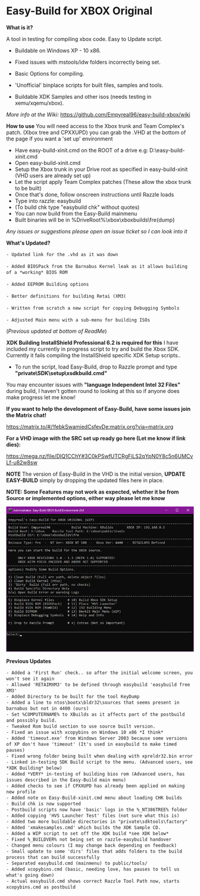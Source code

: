 # Easy-Build for XBOX Original



**What is it?**

A tool in testing for compiling xbox code. Easy to Update script.

- Buildable on Windows XP - 10 x86.

- Fixed issues with mstools/idw folders incorrectly being set.

- Basic Options for compiling.

- 'Unofficial' binplace scripts for built files, samples and tools.

- Buildable XDK Samples and other isos (needs testing in xemu/xqemu/xbox).

*More info at the Wiki:*
https://github.com/Empyreal96/easy-build-xbox/wiki


**How to use**
You will need access to the Xbox trunk and Team Complex's patch. (Xbox tree and CPXXUPD) you can grab the .VHD at the bottom of the page if you want a 'set up' environment

- Have easy-build-xinit.cmd on the ROOT of a drive e.g: D:\easy-build-xinit.cmd
- Open easy-build-xinit.cmd
- Setup the Xbox trunk in your Drive root as specified in easy-build-xinit (VHD users are already set up)
- Let the script apply Team Complex patches (These allow the xbox trunk to be built)
- Once that's done, follow onscreen instructions until Razzle loads
- Type into razzle: easybuild
- (To build chk type "easybuild chk" without quotes)
- You can now build from the Easy-Build mainmenu
- Built binaries will be in %DriveRoot%\xbox\xboxbuilds\fre\{dump}

*Any issues or suggestions please open an issue ticket so I can look into it*

**What's Updated?**

```
- Updated link for the .vhd as it was down

- Added BIOSPack from the Barnabus Kernel leak as it allows building of a *working* BIOS ROM

- Added EEPROM Building options

- Better definitions for building Retai (XM3(

- Written from scratch a new script for copying Debugging Symbols

- Adjusted Main menu with a sub-menu for building ISOs
```

(*Previous updated at bottom of ReadMe*)

**XDK Building**
**InstallShield Professional 6.2 is required for this**
I have included my currently in progress script to try and build the Xbox SDK. Currently it fails compiling the InstallShield specific XDK Setup scripts.. 

- To run the script, load Easy-Build, drop to Razzle prompt and type **"private\SDK\setup\xsdkbuild.cmd"**

You may encounter issues with **"language Independent Intel 32 Files"** during build, I haven't gotten round to looking at this so if anyone does make progress let me know!

**If you want to help the development of Easy-Build, have some issues join the Matrix chat!**

  https://matrix.to/#/!febkSwamiedCsfevDe:matrix.org?via=matrix.org

**For a VHD image with the SRC set up ready go here (Let me know if link dies):**

  https://mega.nz/file/DlQ1CChY#3C0kPSwfUTCRgFiLS2qYpN0Y8c5n6UMCvLf-u82w8sw

**NOTE** The version of Easy-Build in the VHD is the initial version, **UPDATE EASY-BUILD** simply by dropping the updated files here in place.


  **NOTE: Some Features may not work as expected, whether it be from Source or implemented options, either way please let me know** 

  ![Menu](https://github.com/Empyreal96/easy-build-xbox/raw/main/menu.png)



**Previous Updates**

```
- Added a 'First Run' check.. so after the initial welcome screen, you won't see it again
- Allowed 'RETAIMXM3' to be defined through easybuild 'easybuild free XM3'
- Added Directory to be built for the tool KeyDump
- Added a line to ntos\bootx\bldr32\sources that seems present in barnabus but not in 4400 (ours)
- Set %COMPUTERNAME% to XBuilds as it affects part of the postbuild and possibly build.
- Tweaked Rom build section to use source built version.
- Fixed an issue with xcopybins on Windows 10 x86 *I think* 
- Added 'timeout.exe' from Windows Server 2003 because some versions of XP don't have 'timeout' (It's used in easybuild to make timed pauses)
- Fixed wrong folder being built when dealing with xpreldr32.bin error
- Linked in-testing SDK Build script to the menu. (Advanced users, see *XDK Building* below)
- Added *VERY* in-testing of building bios rom (Advanced users, has issues described in the Easy-Build main menu)
- Added checks to see if CPXXUPD has already been applied on making new profile
- Added note on Easy-Build-xinit.cmd menu about loading CHK builds
- Build chk is now supported
- Postbuild scripts now have 'basic' logs in the %_NT386TREE% folder
- Added copying 'HVS Launcher Test' files (not sure what this is)
- Added two more buildable directories in "private\sdktools\factory"
- Added 'xmakesamples.cmd' which builds the XDK Sample CD.
- Added a WIP script to set off the XDK build *see XDK below*
- Fixed %_BUILDVER% not being set on razzle-easybuild handover
- Changed menu colours (I may change back depending on feedback)
- Small update to some 'dirs' files that adds folders to the build process that can build successfully
- Separated easybuild.cmd (mainmenu) to public/tools/ 
- Added xcopybins.cmd (basic, needing love, has pauses to tell us what's going down)
- Actual easybuild.cmd shows correct Razzle Tool Path now, starts xcopybins.cmd as postbuild
```

